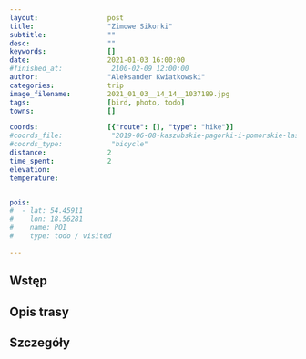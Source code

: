 ```yaml
---
layout:                 post
title:                  "Zimowe Sikorki"
subtitle:               ""
desc:                   ""
keywords:               []
date:                   2021-01-03 16:00:00
#finished_at:            2100-02-09 12:00:00
author:                 "Aleksander Kwiatkowski"
categories:             trip
image_filename:         2021_01_03__14_14__1037189.jpg
tags:                   [bird, photo, todo]
towns:                  []

coords:                 [{"route": [], "type": "hike"}]
#coords_file:            "2019-06-08-kaszubskie-pagorki-i-pomorskie-lasy.json"
#coords_type:            "bicycle"
distance:               2
time_spent:             2
elevation:              
temperature:            


pois:
#  - lat: 54.45911
#    lon: 18.56281
#    name: POI
#    type: todo / visited

---
```



## Wstęp

## Opis trasy

## Szczegóły
